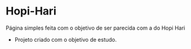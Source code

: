 # Hopi-Hari

Página simples feita com o objetivo de ser parecida com a do Hopi Hari

* Projeto criado com o objetivo de estudo.
